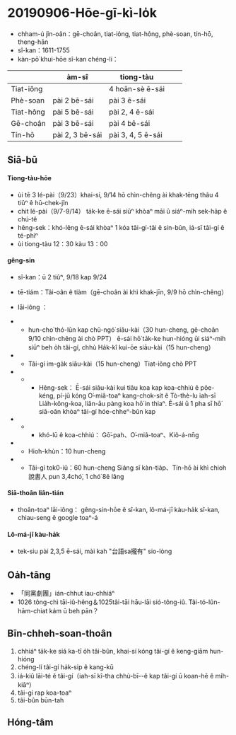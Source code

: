 20190906-Hōe-gī-kì-lo̍k
====
- chham-ú jîn-oân：gē-choân, tiat-iông, tiat-hông, phè-soan, tín-hō, theng-hān
- sî-kan：1611-1755
- kàn-pō͘ khui-hōe sî-kan chéng-lí：

|           | àm-sî           | tiong-tàu         |   |   |
|-----------|-----------------|-------------------|---|---|
| Tiat-iông |                 | 4 hoān-sè ē-sái   |   |   |
| Phè-soan  | pài 2 bē-sái    | pài 3 ē-sái       |   |   |
| Tiat-hông | pài 5 bē-sái    | pài 2, 4 ē-sái    |   |   |
| Gē-choân  | pài 3 bē-sái    | pài 4 bē-sái      |   |   |
| Tín-hō    | pài 2, 3 bē-sái | pài 3, 4, 5 ē-sái |   |   |


Siā-bū
----

#### Tiong-tàu-hōe
- ùi tē 3 lé-pài（9/23）khai-sí, 9/14 hō chìn-chêng ài khak-tēng thâu 4
 tiûⁿ ê hū-chek-jîn
- chit lé-pài（9/7-9/14） ta̍k-ke ē-sái siūⁿ khòaⁿ māi ū siáⁿ-mih sek-ha̍p ê chú-tê
- hêng-sek：khó-lêng ē-sái khòaⁿ 1 kóa tâi-gí-tâi ê sin-bûn, iá-sī tâi-gí ê té-phìⁿ 
- ùi tiong-tàu 12：30 kàu 13：00

#### gêng-sin 

- sî-kan：ū 2 tiûⁿ, 9/18 kap 9/24
- tē-tiám：Tâi-oân ê tiàm（gē-choân ài khì khak-jīn, 9/9 hō chìn-chêng）
-  lāi-iông ：
- + hun-cho͘ thó-lūn kap chū-ngó͘ siāu-kài（30 hun-cheng, gē-choân 9/10 chìn-chêng ài chò PPT）
ē-sái hō͘ ta̍k-ke hun-hióng ūi siáⁿ-mih siūⁿ beh o̍h tâi-gí, chhù 
Ha̍k-kî kui-ōe siāu-kài（15 hun-cheng）
- + Tâi-gí im-ga̍k siāu-kài（15 hun-cheng）Tiat-iông chò PPT
- + - Hêng-sek：
Ē-sái siāu-kài kui tiâu koa kap koa-chhiú ê pōe-kéng, pí-jū kóng O͘-miâ-toaⁿ kang-chok-sit ê Tò-thè-lu iah-sī Lia̍h-kông-koa, liân-āu pàng koa hō͘ in thiaⁿ.
Ē-sái ū 1 pha sī hō͘ siā-oân khòaⁿ tâi-gí hóe-chheⁿ-bûn kap 

- + - khó-lū ê koa-chhiú：
Gō͘-pah、O͘-miâ-toaⁿ、Kiô-á-nn̄g

- + Hioh-khùn：10 hun-cheng
- + Tâi-gí tok0-iû：60 hun-cheng
Siáng sī kàn-tia̍p、Tín-hō ài khì chioh 說書人
pun 3,4chó͘, 1 chó͘ 8ê lâng

#### Siā-thoân liân-tián
- thoân-toaⁿ lāi-iông：
gêng-sin-hōe ê sî-kan, lô-má-jī kàu-ha̍k sî-kan, chiau-seng ê google toaⁿ-á

#### Lô-má-jī kàu-ha̍k
- tek-siu pài 2,3,5 ē-sái, mài kah "台語sa攏有" sio-lòng

Oa̍h-tāng
----

- 「同黨劇團」ián-chhut iau-chhiáⁿ
- 1026 tông-chì tāi-iû-hêng＆1025tâi-tāi hāu-lāi sió-tông-iû. Tâi-tó-lûn-hām-chiat kám ū beh pān？


Bīn-chheh-soan-thoân
----
1. chhiáⁿ ta̍k-ke siá ka-tī o̍h tâi-bûn, khai-sí kóng tâi-gí ê keng-giām hun-hióng
2. chéng-lí tâi-gí ha̍k-sip ê kang-kū
3. iá-kiû lāi-té ê tâi-gí（iah-sī kî-tha chhù-bī--ê kap tâi-gí ū koan-hē ê mi̍h-kiāⁿ）
4. tâi-gí rap koa-toaⁿ
5. tâi-bûn būn-tah


Hóng-tâm
----

